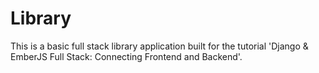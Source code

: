 # Library
This is a basic full stack library application built for the tutorial 'Django & EmberJS Full Stack: Connecting Frontend and Backend'.